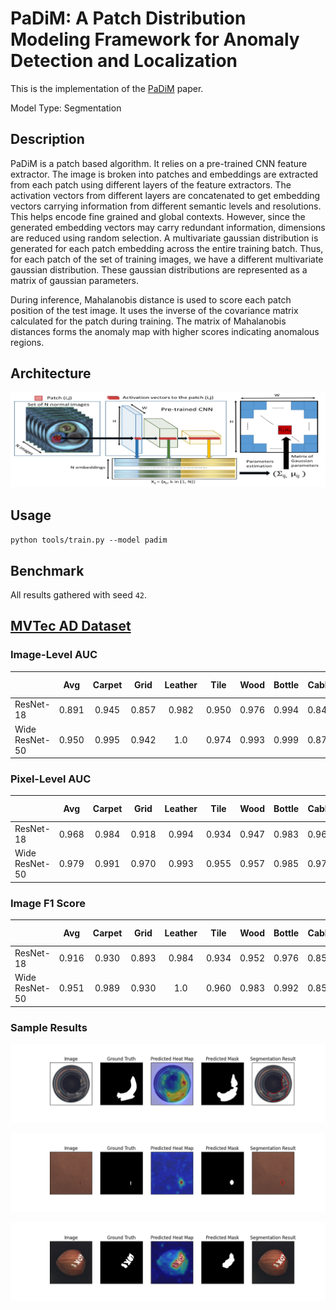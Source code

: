 # PaDiM: A Patch Distribution Modeling Framework for Anomaly Detection and Localization

This is the implementation of the [PaDiM](https://arxiv.org/pdf/2011.08785.pdf) paper.

Model Type: Segmentation

## Description

PaDiM is a patch based algorithm. It relies on a pre-trained CNN feature extractor. The image is broken into patches and embeddings are extracted from each patch using different layers of the feature extractors. The activation vectors from different layers are concatenated to get embedding vectors carrying information from different semantic levels and resolutions. This helps encode fine grained and global contexts. However, since the generated embedding vectors may carry redundant information, dimensions are reduced using random selection. A multivariate gaussian distribution is generated for each patch embedding across the entire training batch. Thus, for each patch of the set of training images, we have a different multivariate gaussian distribution. These gaussian distributions are represented as a matrix of gaussian parameters.

During inference, Mahalanobis distance is used to score each patch position of the test image. It uses the inverse of the covariance matrix calculated for the patch during training. The matrix of Mahalanobis distances forms the anomaly map with higher scores indicating anomalous regions.

## Architecture

![PaDiM Architecture](../../../../../docs/source/images/padim/architecture.jpg "PaDiM Architecture")

## Usage

`python tools/train.py --model padim`

## Benchmark

All results gathered with seed `42`.

## [MVTec AD Dataset](https://www.mvtec.com/company/research/datasets/mvtec-ad)

### Image-Level AUC

|                |  Avg  | Carpet | Grid  | Leather | Tile  | Wood  | Bottle | Cable | Capsule | Hazelnut | Metal Nut | Pill  | Screw | Toothbrush | Transistor | Zipper |
| -------------- | :---: | :----: | :---: | :-----: | :---: | :---: | :----: | :---: | :-----: | :------: | :-------: | :---: | :---: | :--------: | :--------: | :----: |
| ResNet-18      | 0.891 | 0.945  | 0.857 |  0.982  | 0.950 | 0.976 | 0.994  | 0.844 |  0.901  |  0.750   |   0.961   | 0.863 | 0.759 |   0.889    |   0.920    | 0.780  |
| Wide ResNet-50 | 0.950 | 0.995  | 0.942 |   1.0   | 0.974 | 0.993 | 0.999  | 0.878 |  0.927  |  0.964   |   0.989   | 0.939 | 0.845 |   0.942    |   0.976    | 0.882  |

### Pixel-Level AUC

|                |  Avg  | Carpet | Grid  | Leather | Tile  | Wood  | Bottle | Cable | Capsule | Hazelnut | Metal Nut | Pill  | Screw | Toothbrush | Transistor | Zipper |
| -------------- | :---: | :----: | :---: | :-----: | :---: | :---: | :----: | :---: | :-----: | :------: | :-------: | :---: | :---: | :--------: | :--------: | :----: |
| ResNet-18      | 0.968 | 0.984  | 0.918 |  0.994  | 0.934 | 0.947 | 0.983  | 0.965 |  0.984  |  0.978   |   0.970   | 0.957 | 0.978 |   0.988    |   0.968    | 0.979  |
| Wide ResNet-50 | 0.979 | 0.991  | 0.970 |  0.993  | 0.955 | 0.957 | 0.985  | 0.970 |  0.988  |  0.985   |   0.982   | 0.966 | 0.988 |   0.991    |   0.976    | 0.986  |

### Image F1 Score

|                |  Avg  | Carpet | Grid  | Leather | Tile  | Wood  | Bottle | Cable | Capsule | Hazelnut | Metal Nut | Pill  | Screw | Toothbrush | Transistor | Zipper |
| -------------- | :---: | :----: | :---: | :-----: | :---: | :---: | :----: | :---: | :-----: | :------: | :-------: | :---: | :---: | :--------: | :--------: | :----: |
| ResNet-18      | 0.916 | 0.930  | 0.893 |  0.984  | 0.934 | 0.952 | 0.976  | 0.858 |  0.960  |  0.836   |   0.974   | 0.932 | 0.879 |   0.923    |   0.796    | 0.915  |
| Wide ResNet-50 | 0.951 | 0.989  | 0.930 |   1.0   | 0.960 | 0.983 | 0.992  | 0.856 |  0.982  |  0.937   |   0.978   | 0.946 | 0.895 |   0.952    |   0.914    | 0.947  |

### Sample Results

![Sample Result 1](../../../../../docs/source/images/padim/results/0.png "Sample Result 1")

![Sample Result 2](../../../../../docs/source/images/padim/results/1.png "Sample Result 2")

![Sample Result 3](../../../../../docs/source/images/padim/results/2.png "Sample Result 3")

